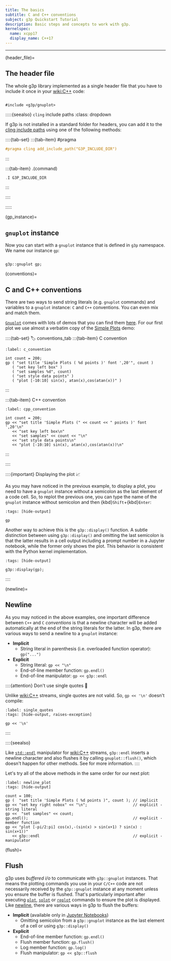 ```yaml
---
title: The basics
subtitle: C and C++ conventions
subject: g3p Quickstart Tutorial
description: Basic steps and concepts to work with g3p.
kernelspec:
  name: xcpp17
  display_name: C++17
---
```

---
(header_file)=
## The header file

The whole g3p library implemented as a single header file that you have to include it once in your <wiki:C++> code:

```{code-cell} cpp

#include <g3p/gnuplot>
```

:::::{seealso} `cling` include paths
:class: dropdown

If g3p is not installed in a standard folder for headers, you can add it to the [cling include paths](xref:cling#chapters/grammar) using one of the following methods:

::::{tab-set}
:::{tab-item} #pragma

```cpp
#pragma cling add_include_path("G3P_INCLUDE_DIR")
```
:::

:::{tab-item} .(command)

```cpp
.I G3P_INCLUDE_DIR
```

:::

::::

:::::

(gp_instance)=
## `gnuplot` instance

Now you can start with a `gnuplot` instance that is defined in `g3p` namespace. We name our instance `gp`:

```{code-cell} cpp

g3p::gnuplot gp;
```

(conventions)=
## C and C++ conventions

There are two ways to send string literals (e.g. `gnuplot` commands)  and variables to a `gnuplot` instance: `C` and `C++` conventions. You can even mix and match them.

[`Gnuplot`](http://www.gnuplot.info) comes with lots of demos that you can find them [here](http://gnuplot.info/demos). For our first plot we use almost a verbatim copy of the [Simple Plots](https://gnuplot.sourceforge.net/demo_5.4/simple.html) demo:

::::{tab-set}
:label: conventions_tab
:::{tab-item} C convention

```{code-cell} cpp
:label: c_convention

int count = 200;
gp ( "set title 'Simple Plots ( %d points )' font ',20'", count )
   ( "set key left box" )
   ( "set samples %d", count)
   ( "set style data points" )
   ( "plot [-10:10] sin(x), atan(x),cos(atan(x))" )
```
:::

:::{tab-item} C++ convention

```{code-cell} cpp
:label: cpp_convention

int count = 200;
gp << "set title 'Simple Plots (" << count << " points )' font ',20'\n"
   << "set key left box\n"
   << "set samples" << count << "\n"
   << "set style data points\n"
   << "plot [-10:10] sin(x), atan(x),cos(atan(x))\n"
```

:::

::::

::::{important} Displaying the plot 📈

As you may have noticed in the previous example, to display a plot, you need to have a `gnuplot` instance without a semicolon as the last element of a code cell. So, to replot the previous one, you can type the name of the `gnuplot` instance without semicolon and then {kbd}`Shift`+{kbd}`Enter`:

```{code-cell} cpp
:tags: [hide-output]

gp
```

Another way to achieve this is the `g3p::display()` function. A subtle distinction between using `g3p::display()` and omitting the last semicolon is that the latter results in a cell output including a prompt number in a Jupyter notebook, while the former only shows the plot. This behavior is consistent with the Python kernel implementation.

```{code-cell} cpp
:tags: [hide-output]

g3p::display(gp);
```

::::

(newline)=
## Newline

As you may noticed in the above examples, one important difference between `C++` and `C` *conventions* is that a newline character will be added automatically at the end of the string literals for the latter. In g3p, there are various ways to send a newline to a `gnuplot` instance:

- **Implicit**
  - String literal in parenthesis (i.e. overloaded function operator): `gp("...")`
- **Explicit**
  - String literal: `gp << "\n"`
  - End-of-line member function: `gp.endl()`
  - End-of-line manipulator: `gp << g3p::endl`

::::{attention} Don't use single quotes 🚫

Unlike <wiki:C++> streams, single quotes are not valid. So, `gp << '\n'` doesn't compile:

```{code-cell} cpp
:label: single_quotes
:tags: [hide-output, raises-exception]

gp << '\n'
```

::::

::::{seealso}

Like [`std::endl`](https://en.cppreference.com/w/cpp/io/manip/endl) manipulator for <wiki:C++> streams, `g3p::endl` inserts a newline character and also flushes it by calling `gnuplot::flush()`, which doesn't happen for other methods. See [](#flush) for more information.
::::

Let's try all of the above methods in the same order for our next plot:

```{code-cell} cpp
:label: newline_plot
:tags: [hide-output]

count = 100;
gp (  "set title 'Simple Plots ( %d points )", count ); // implicit
gp << "set key right nobox" << "\n";                    // explicit - string literal
gp <<  "set samples" << count;
gp.endl();                                              // explicit - member function
gp << "plot [-pi/2:pi] cos(x),-(sin(x) > sin(x+1) ? sin(x) : sin(x+1))"
   << g3p::endl                                         // explicit - manipulator
```

(flush)=
## Flush

g3p uses *buffered i/o* to communicate with `g3p::gnuplot` instances. That means the plotting commands you use in your `C/C++` code are not necessarily received by the `g3p::gnuplot` instance at any moment unless you ensure the buffer is flushed. That's particularly important after executing [`plot`](http://gnuplot.info/docs_5.5/loc7782.html), [`splot`](http://gnuplot.info/docs_5.5/loc17814.html) or [`replot`](http://gnuplot.info/docs_5.5/loc9853.html) commands to ensure the plot is displayed. Like [newline](#newline), there are various ways in g3p to flush the buffers:

- **Implicit** (available only in [Jupyter Notebooks](xref:jupyter#what-is-a-notebook))
  - Omitting semicolon from a `g3p::gnuplot` instance as the last element of a cell or using `g3p::display()`
- **Explicit**
  - End-of-line member function: `gp.endl()`
  - Flush member function: `gp.flush()`
  - Log member function: `gp.log()`
  - Flush manipulator: `gp << g3p::flush`